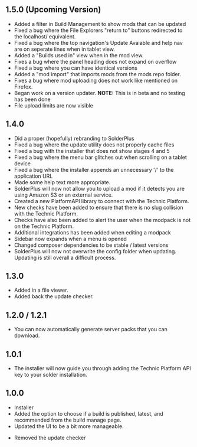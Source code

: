 1.5.0 (Upcoming Version)
---
+ Added a filter in Build Management to show mods that can be updated
+ Fixed a bug where the File Explorers "return to" buttons redirected to the localhost/ equivalent.
+ Fixed a bug where the top navigation's Update Avaiable and help nav are on seperate lines when in tablet view.
+ Added a "Builds used in" view when in the mod view.
+ Fixes a bug where the panel heading does not expand on overflow
+ Fixed a bug where you can have identical versions
+ Added a "mod import" that imports mods from the mods repo folder.
+ Fixes a bug where mod uploading does not work like mentioned on Firefox.
+ Began work on a version updater. **NOTE:** This is in beta and no testing has been done
+ File upload limits are now visible

1.4.0
---
+ Did a proper (hopefully) rebranding to SolderPlus
+ Fixed a bug where the update utility does not properly cache files
+ Fixed a bug with the installer that does not show stages 4 and 5
+ Fixed a bug where the menu bar glitches out when scrolling on a tablet device
+ Fixed a bug where the installer appends an unnecessary '/' to the application URL
+ Made some help text more appropriate.
+ SolderPlus will now not allow you to upload a mod if it detects you are using Amazon S3 or an external service.
+ Created a new PlatformAPI library to connect with the Technic Platform. 
+ New checks have been added to ensure that there is no slug collision with the Technic Platform.
+ Checks have also been added to alert the user when the modpack is not on the Technic Platform.
+ Additional integrations has been added    when editing a modpack
+ Sidebar now expands when a menu is opened
+ Changed composer dependencies to be stable / latest versions
+ SolderPlus will now not overwrite the config folder when updating. Updating is still overall a difficult process.

1.3.0
----
+ Added in a file viewer.
+ Added back the update checker.

1.2.0 / 1.2.1
-----
+ You can now automatically generate server packs that you can
download.

1.0.1
----
+ The installer will now guide you through adding 
the Technic Platform API key to your solder installation.


1.0.0
---
+ Installer
+ Added the option to choose if a build is published, 
latest, and recommended from the build manage page.
+ Updated the UI to be a bit more manageable.
- Removed the update checker